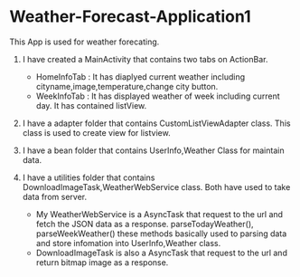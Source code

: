 # Weather-Forecast-Application1

This App is used for weather forecating.

1) I have created a MainActivity that contains two tabs on ActionBar.

    - HomeInfoTab : It has diaplyed current weather including cityname,image,temperature,change city button.
    - WeekInfoTab : It has displayed weather of week including current day. It has contained listView.
    
2) I have a adapter folder that contains CustomListViewAdapter class. This class is used to create view for listview.

3) I have a bean folder that contains UserInfo,Weather Class for maintain data.

4) I have a utilities folder that contains DownloadImageTask,WeatherWebService class. Both have used to take data from server. 

    - My WeatherWebService is a AsyncTask that request to the url and fetch the JSON data as a response.
      parseTodayWeather(), parseWeekWeather() these methods basically used to parsing data and store infomation into UserInfo,Weather class.
    -  DownloadImageTask is also a AsyncTask that request to the url and return bitmap image as a response.
